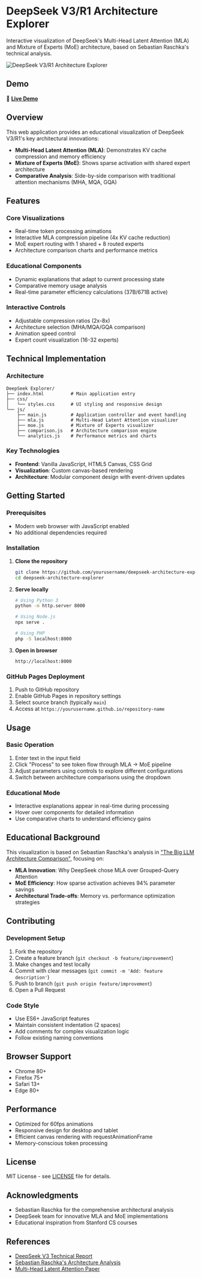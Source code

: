 # DeepSeek V3/R1 Architecture Explorer

Interactive visualization of DeepSeek's Multi-Head Latent Attention (MLA) and Mixture of Experts (MoE) architecture, based on Sebastian Raschka's technical analysis.

![DeepSeek V3/R1 Architecture Explorer](deepseek.gif)

## Demo

🔗 **[Live Demo](https://0xchamin.github.io/deepseek/)**

## Overview

This web application provides an educational visualization of DeepSeek V3/R1's key architectural innovations:

- **Multi-Head Latent Attention (MLA)**: Demonstrates KV cache compression and memory efficiency
- **Mixture of Experts (MoE)**: Shows sparse activation with shared expert architecture
- **Comparative Analysis**: Side-by-side comparison with traditional attention mechanisms (MHA, MQA, GQA)

## Features

### Core Visualizations
- Real-time token processing animations
- Interactive MLA compression pipeline (4x KV cache reduction)
- MoE expert routing with 1 shared + 8 routed experts
- Architecture comparison charts and performance metrics

### Educational Components
- Dynamic explanations that adapt to current processing state
- Comparative memory usage analysis
- Real-time parameter efficiency calculations (37B/671B active)

### Interactive Controls
- Adjustable compression ratios (2x-8x)
- Architecture selection (MHA/MQA/GQA comparison)
- Animation speed control
- Expert count visualization (16-32 experts)

## Technical Implementation

### Architecture
```
DeepSeek Explorer/
├── index.html          # Main application entry
├── css/
│   └── styles.css      # UI styling and responsive design
└── js/
    ├── main.js         # Application controller and event handling
    ├── mla.js          # Multi-Head Latent Attention visualizer
    ├── moe.js          # Mixture of Experts visualizer
    ├── comparison.js   # Architecture comparison engine
    └── analytics.js    # Performance metrics and charts
```

### Key Technologies
- **Frontend**: Vanilla JavaScript, HTML5 Canvas, CSS Grid
- **Visualization**: Custom canvas-based rendering
- **Architecture**: Modular component design with event-driven updates

## Getting Started

### Prerequisites
- Modern web browser with JavaScript enabled
- No additional dependencies required

### Installation

1. **Clone the repository**
   ```bash
   git clone https://github.com/yourusername/deepseek-architecture-explorer.git
   cd deepseek-architecture-explorer
   ```

2. **Serve locally**
   ```bash
   # Using Python 3
   python -m http.server 8000
   
   # Using Node.js
   npx serve .
   
   # Using PHP
   php -S localhost:8000
   ```

3. **Open in browser**
   ```
   http://localhost:8000
   ```

### GitHub Pages Deployment

1. Push to GitHub repository
2. Enable GitHub Pages in repository settings
3. Select source branch (typically `main`)
4. Access at `https://yourusername.github.io/repository-name`

## Usage

### Basic Operation
1. Enter text in the input field
2. Click "Process" to see token flow through MLA → MoE pipeline
3. Adjust parameters using controls to explore different configurations
4. Switch between architecture comparisons using the dropdown

### Educational Mode
- Interactive explanations appear in real-time during processing
- Hover over components for detailed information
- Use comparative charts to understand efficiency gains

## Educational Background

This visualization is based on Sebastian Raschka's analysis in ["The Big LLM Architecture Comparison"](https://magazine.sebastianraschka.com/p/the-big-llm-architecture-comparison), focusing on:

- **MLA Innovation**: Why DeepSeek chose MLA over Grouped-Query Attention
- **MoE Efficiency**: How sparse activation achieves 94% parameter savings
- **Architectural Trade-offs**: Memory vs. performance optimization strategies

## Contributing

### Development Setup
1. Fork the repository
2. Create a feature branch (`git checkout -b feature/improvement`)
3. Make changes and test locally
4. Commit with clear messages (`git commit -m 'Add: feature description'`)
5. Push to branch (`git push origin feature/improvement`)
6. Open a Pull Request

### Code Style
- Use ES6+ JavaScript features
- Maintain consistent indentation (2 spaces)
- Add comments for complex visualization logic
- Follow existing naming conventions

## Browser Support

- Chrome 80+
- Firefox 75+
- Safari 13+
- Edge 80+

## Performance

- Optimized for 60fps animations
- Responsive design for desktop and tablet
- Efficient canvas rendering with requestAnimationFrame
- Memory-conscious token processing

## License

MIT License - see [LICENSE](LICENSE) file for details.

## Acknowledgments

- Sebastian Raschka for the comprehensive architectural analysis
- DeepSeek team for innovative MLA and MoE implementations
- Educational inspiration from Stanford CS courses

## References

- [DeepSeek V3 Technical Report](https://arxiv.org/abs/2412.19437)
- [Sebastian Raschka's Architecture Analysis](https://magazine.sebastianraschka.com/p/the-big-llm-architecture-comparison)
- [Multi-Head Latent Attention Paper](https://arxiv.org/abs/2405.04434)
